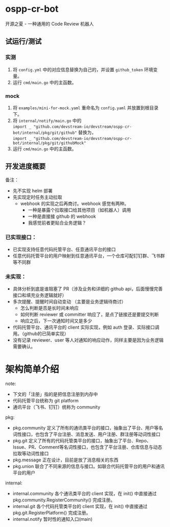 # ospp-cr-bot
开源之夏 - 一种通用的 Code Review 机器人

## 试运行/测试
### 实测
1. 将 `config.yml` 中的对应信息替换为自己的，并设置 `github_token` 环境变量。
2. 运行 `cmd/main.go` 中的主函数。
### mock
1. 将 `examples/mini-for-mock.yaml` 重命名为 `config.yaml` 并放置到根目录下。
2. 将 `internal/notify/main.go` 中的  
`import _ "github.com/devstream-io/devstream/ospp-cr-bot/internal/pkg/git/github"` 替换为，  
`import _ "github.com/devstream-io/devstream/ospp-cr-bot/internal/pkg/git/githubMock"`
3. 运行 `cmd/main.go` 中的主函数。

## 开发进度概要
备注：
* 先不实现 helm 部署
* 先实现定时任务主动拉取
  * webhook 的实现之后再商讨。webhook 感觉有两种。
    * 一种是暴露个拉取接口给其他项目（如机器人）调用
    * 一种是直接接 github 的 webhook
    * 我感觉前者更贴合业务逻辑？

### 已实现接口：
* 已实现支持任意代码托管平台、任意通讯平台的接口
* 任意代码托管平台的用户映射到任意通讯平台，一个仓库可配钉钉群、飞书群等不同群

### 未实现：
* 具体分析到底是谁阻塞了 PR（涉及业务和详细的 github api，后面慢慢完善接口和填充业务逻辑就好）
* 多次提醒、提醒时间自动变动 （主要是业务逻辑待商讨）
  * 怎么判断是否是长时间未响应
  * 如何判断 reviewer 或 committer 响应了，是点了链接还是要提交判断
  * 响应之后，下一次通知时间又是多少
* 代码托管平台、通讯平台的 client 实际实现，例如 auth 登录、实际接口调用。（github的已简单实现）
* 没有记录 reviewer、user 等人对通知的响应动作，同样主要是因为业务逻辑需要确认。

# 架构简单介绍
note: 
* 下文的「注册」指的是把信息注册到内存中
* 代码托管平台统称为 git platform
* 通讯平台（飞书、钉钉）统称为 community

pkg:
- pkg.community 定义了所有的通讯类平台的接口，抽象出了平台、用户等名词性接口，也包含了平台注册、消息发送、用户注册、群注册等动词性接口
- pkg.git 定义了所有的代码托管类平台的接口，抽象出了平台、Repo、Issue、PR、Comment等名词性接口，也包含了平台注册、仓库信息与动态拉取等动词性接口
- pkg.message 正在设计，目前是放了消息相关的东西
- pkg.union 联合了不同来源的信息与接口。如联合代码托管平台的用户和通讯平台的用户

internal:
- internal.community 各个通讯类平台的 client 实现，在 init() 中直接通过 pkg.community.RegisterCommunity() 完成注册。
- internal.git 各个代码托管类平台的 client 实现，在 init() 中直接通过 pkg.git.RegisterPlatform() 完成注册。
- internal.notify 暂时性的通知入口(main)
